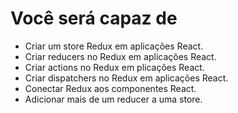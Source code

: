 # Você será capaz de

- Criar um store Redux em aplicações React.
- Criar reducers no Redux em aplicações React.
- Criar actions no Redux em plicações React.
- Criar dispatchers no Redux em aplicações React.
- Conectar Redux aos componentes React.
- Adicionar mais de um reducer a uma store.
